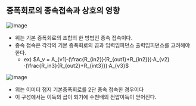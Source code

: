 ## 증폭회로의 종속접속과 상호의 영향
![image](https://github.com/user-attachments/assets/6f4a6940-c39a-4b38-a7e5-d3a64d236440)

- 위는 기본 증폭회로의 조합의 한 방법인 종속 접속이다.
- 종속 접속은 각각의 기본 증폭회로의 곱과 입력임피던스 출력임피던스를 고려해야한다.
  - ex) $A_v = A_{v1}·(\frac{R_{in2}}{R_{out1}+R_{in2}})·A_{v2}·(\frac{R_in3}{R_{out2}+R_{int3}})·A_{v3}$

![image](https://github.com/user-attachments/assets/315a6c91-246b-42ad-b71b-71ca94e94f4d)

- 위는 이미터 접지 기본증폭회로를 2단 종속 접속한 경우이다
- 이 구성에서는 이득의 곱이 되기에 수천배의 전압이득이 얻어진다.
